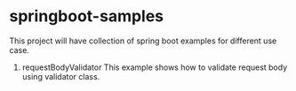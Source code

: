 # springboot-samples

This project will have collection of spring boot examples for different use case.

 1. requestBodyValidator
    This example shows how to validate request body using validator class.  
